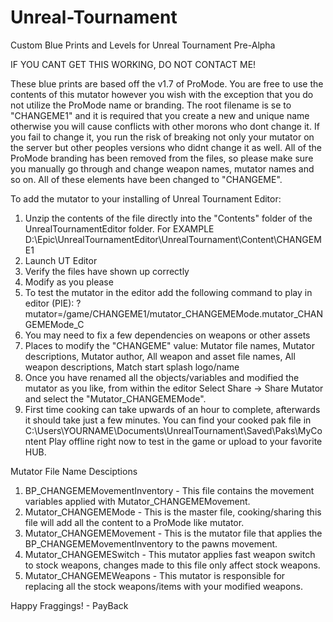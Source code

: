 # Unreal-Tournament
Custom Blue Prints and Levels for Unreal Tournament Pre-Alpha

IF YOU CANT GET THIS WORKING, DO NOT CONTACT ME!

These blue prints are based off the v1.7 of ProMode. You are free to use the contents of this mutator however you wish with the exception that you do not utilize the ProMode name or branding. The root filename is se to "CHANGEME1"  and it is required that you create a new and unique name otherwise you will cause conflicts with other morons who dont change it. If you fail to change it, you run the risk of breaking not only your mutator on the server but other peoples versions who didnt change it as well. All of the ProMode branding has been removed from the files, so please make sure you manually go through and change weapon names, mutator names and so on.  All of these elements have been changed to "CHANGEME".

To add the mutator to your installing of Unreal Tournament Editor:
1. Unzip the contents of the file directly into the "Contents" folder of the UnrealTournamentEditor folder. For EXAMPLE D:\Epic\UnrealTournamentEditor\UnrealTournament\Content\CHANGEME1
2. Launch UT Editor
3. Verify the files have shown up correctly
4. Modify as you please
5. To test the mutator in the editor add the following command to play in editor (PIE):
?mutator=/game/CHANGEME1/mutator_CHANGEMEMode.mutator_CHANGEMEMode_C
6. You may need to fix a few dependencies on weapons or other assets
7. Places to modify the "CHANGEME" value: Mutator file names, Mutator descriptions, Mutator author, All weapon and asset file names, All weapon descriptions, Match start splash logo/name
8. Once you have renamed all the objects/variables and modified the mutator as you like, from within the editor Select Share -> Share Mutator and select the "Mutator_CHANGEMEMode".
9. First time cooking can take upwards of an hour to complete, afterwards it should take just a few minutes.  You can find your cooked pak file in C:\Users\YOURNAME\Documents\UnrealTournament\Saved\Paks\MyContent
Play offline right now to test in the game or upload to your favorite HUB.


Mutator File Name Desciptions
1. BP_CHANGEMEMovementInventory - This file contains the movement variables applied with Mutator_CHANGEMEMovement.
2. Mutator_CHANGEMEMode - This is the master file, cooking/sharing this file will add all the content to a ProMode like mutator.
3. Mutator_CHANGEMEMovement - This is the mutator file that applies the BP_CHANGEMEMovementInventory to the pawns movement.
4. Mutator_CHANGEMESwitch - This mutator applies fast weapon switch to stock weapons, changes made to this file only affect stock weapons.
5. Mutator_CHANGEMEWeapons - This mutator is responsible for replacing all the stock weapons/items with your modified weapons.

Happy Fraggings! - PayBack
